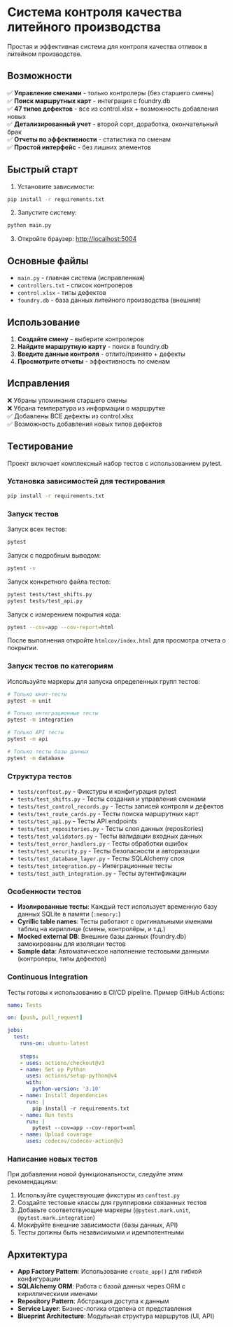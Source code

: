 # Система контроля качества литейного производства

Простая и эффективная система для контроля качества отливок в литейном производстве.

## Возможности

✅ **Управление сменами** - только контролеры (без старшего смены)  
✅ **Поиск маршрутных карт** - интеграция с foundry.db  
✅ **47 типов дефектов** - все из control.xlsx + возможность добавления новых  
✅ **Детализированный учет** - второй сорт, доработка, окончательный брак  
✅ **Отчеты по эффективности** - статистика по сменам  
✅ **Простой интерфейс** - без лишних элементов  

## Быстрый старт

1. Установите зависимости:

```bash
pip install -r requirements.txt
```

2. Запустите систему:

```bash
python main.py
```

3. Откройте браузер: <http://localhost:5004>

## Основные файлы

- `main.py` - главная система (исправленная)
- `controllers.txt` - список контролеров  
- `control.xlsx` - типы дефектов
- `foundry.db` - база данных литейного производства (внешняя)

## Использование

1. **Создайте смену** - выберите контролеров
2. **Найдите маршрутную карту** - поиск в foundry.db  
3. **Введите данные контроля** - отлито/принято + дефекты
4. **Просмотрите отчеты** - эффективность по сменам

## Исправления

❌ Убраны упоминания старшего смены  
❌ Убрана температура из информации о маршрутке  
✅ Добавлены ВСЕ дефекты из control.xlsx  
✅ Возможность добавления новых типов дефектов

## Тестирование

Проект включает комплексный набор тестов с использованием pytest.

### Установка зависимостей для тестирования

```bash
pip install -r requirements.txt
```

### Запуск тестов

Запуск всех тестов:

```bash
pytest
```

Запуск с подробным выводом:

```bash
pytest -v
```

Запуск конкретного файла тестов:

```bash
pytest tests/test_shifts.py
pytest tests/test_api.py
```

Запуск с измерением покрытия кода:

```bash
pytest --cov=app --cov-report=html
```

После выполнения откройте `htmlcov/index.html` для просмотра отчета о покрытии.

### Запуск тестов по категориям

Используйте маркеры для запуска определенных групп тестов:

```bash
# Только юнит-тесты
pytest -m unit

# Только интеграционные тесты
pytest -m integration

# Только API тесты
pytest -m api

# Только тесты базы данных
pytest -m database
```

### Структура тестов

- `tests/conftest.py` - Фикстуры и конфигурация pytest
- `tests/test_shifts.py` - Тесты создания и управления сменами
- `tests/test_control_records.py` - Тесты записей контроля и дефектов
- `tests/test_route_cards.py` - Тесты поиска маршрутных карт
- `tests/test_api.py` - Тесты API endpoints
- `tests/test_repositories.py` - Тесты слоя данных (repositories)
- `tests/test_validators.py` - Тесты валидации входных данных
- `tests/test_error_handlers.py` - Тесты обработки ошибок
- `tests/test_security.py` - Тесты безопасности и авторизации
- `tests/test_database_layer.py` - Тесты SQLAlchemy слоя
- `tests/test_integration.py` - Интеграционные тесты
- `tests/test_auth_integration.py` - Тесты аутентификации

### Особенности тестов

- **Изолированные тесты**: Каждый тест использует временную базу данных SQLite в памяти (`:memory:`)
- **Cyrillic table names**: Тесты работают с оригинальными именами таблиц на кириллице (смены, контролёры, и т.д.)
- **Mocked external DB**: Внешние базы данных (foundry.db) замокированы для изоляции тестов
- **Sample data**: Автоматическое наполнение тестовыми данными (контролеры, типы дефектов)

### Continuous Integration

Тесты готовы к использованию в CI/CD pipeline. Пример GitHub Actions:

```yaml
name: Tests

on: [push, pull_request]

jobs:
  test:
    runs-on: ubuntu-latest
    
    steps:
    - uses: actions/checkout@v3
    - name: Set up Python
      uses: actions/setup-python@v4
      with:
        python-version: '3.10'
    - name: Install dependencies
      run: |
        pip install -r requirements.txt
    - name: Run tests
      run: |
        pytest --cov=app --cov-report=xml
    - name: Upload coverage
      uses: codecov/codecov-action@v3
```

### Написание новых тестов

При добавлении новой функциональности, следуйте этим рекомендациям:

1. Используйте существующие фикстуры из `conftest.py`
2. Создайте тестовые классы для группировки связанных тестов
3. Добавьте соответствующие маркеры (`@pytest.mark.unit`, `@pytest.mark.integration`)
4. Моки́руйте внешние зависимости (базы данных, API)
5. Тесты должны быть независимыми и идемпотентными

## Архитектура

- **App Factory Pattern**: Использование `create_app()` для гибкой конфигурации
- **SQLAlchemy ORM**: Работа с базой данных через ORM с кириллическими именами
- **Repository Pattern**: Абстракция доступа к данным
- **Service Layer**: Бизнес-логика отделена от представления
- **Blueprint Architecture**: Модульная структура маршрутов (UI, API)

